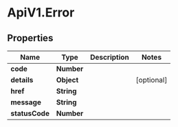 # ApiV1.Error

## Properties

Name | Type | Description | Notes
------------ | ------------- | ------------- | -------------
**code** | **Number** |  | 
**details** | **Object** |  | [optional] 
**href** | **String** |  | 
**message** | **String** |  | 
**statusCode** | **Number** |  | 


